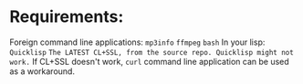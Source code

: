 # Requirements:
Foreign command line applications:
`mp3info`
`ffmpeg`
`bash`
In your lisp:
`Quicklisp`
`The LATEST CL+SSL, from the source repo. Quicklisp might not work.`
If CL+SSL doesn't work,
`curl`
command line application can be used as a workaround.